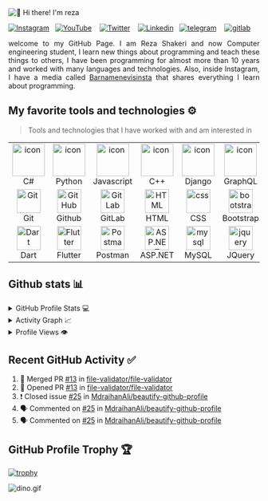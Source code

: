 <img src="https://raw.githubusercontent.com/rzashakeri/rzashakeri/main/intro.gif" alt="👋 Hi there! I'm reza" title="👋 Hi there! I'm Raihan"/>

<div align="justify">

[![Instagram](https://img.shields.io/badge/MdraihanAli-%23E4405F.svg?style=for-the-badge&logo=Instagram&logoColor=white)](https://www.instagram.com/MdraihanAli/)&nbsp;&nbsp;
[![YouTube](https://img.shields.io/badge/MdraihanAli-FF0000?style=for-the-badge&logo=youtube&logoColor=white)](https://www.youtube.com/@MdraihanAli)&nbsp;&nbsp;&nbsp;
[![Twitter](https://img.shields.io/badge/MdraihanAli-%231DA1F2.svg?style=for-the-badge&logo=Twitter&logoColor=white)](https://www.twitter.com/MdraihanAli/)&nbsp;&nbsp;&nbsp;
[![Linkedin](https://img.shields.io/badge/MdraihanAli-%231DA1F2.svg?style=for-the-badge&logo=Linkedin&logoColor=white)](https://www.linkedin.com/in/MdraihanAli//)&nbsp;&nbsp;
[![telegram](https://img.shields.io/badge/MdraihanAli-2CA5E0?style=for-the-badge&logo=telegram&logoColor=white)](https://t.me/MdraihanAli/)&nbsp;&nbsp;&nbsp;
[![gitlab](https://img.shields.io/badge/MdraihanAli-330F63?style=for-the-badge&logo=gitlab&logoColor=white)](https://gitlab.com/MdraihanAli)

 
</div>  
<p align="justify"> 
welcome to my GitHub Page. I am Reza Shakeri and now Computer engineering student, I learn new things about programming and teach these things to others, I have been programming for almost more than 10 years and worked with many languages and technologies. Also, inside Instagram, I have a media called <a href="https://www.instagram.com/barnamenevisiinsta">Barnamenevisinsta</a> that shares everything I learn about programming.
 

</p>

## My favorite tools and technologies ⚙️ 

> Tools and technologies that I have worked with and am interested in

<table>
  <tr>
    <td align="center" width="96">
        <img src="https://techstack-generator.vercel.app/csharp-icon.svg" alt="icon" width="65" height="65" />
      <br>C#
    </td>
    <td align="center" width="96">
      <a href="#macropower-tech">
        <img src="https://techstack-generator.vercel.app/python-icon.svg" alt="icon" width="65" height="65" />
      </a>
      <br>Python
    </td>
    <td align="center" width="96">
        <img src="https://techstack-generator.vercel.app/js-icon.svg" alt="icon" width="65" height="65" />
      <br>Javascript
    </td>
    <td align="center" width="96">
        <img src="https://techstack-generator.vercel.app/cpp-icon.svg" alt="icon" width="65" height="65" />
      <br>C++
    </td>
    <td align="center" width="96">
        <img src="https://techstack-generator.vercel.app/django-icon.svg" alt="icon" width="65" height="65" />
      <br>Django
    </td>
    <td align="center" width="96">
        <img src="https://techstack-generator.vercel.app/graphql-icon.svg" alt="icon" width="65" height="65" />
      <br>GraphQL
    </td>
    <td align="center" width="96">
        <img src="https://techstack-generator.vercel.app/docker-icon.svg" alt="icon" width="65" height="65" />
      <br>Docker
    </td>
    <td align="center" width="96">
        <img src="https://techstack-generator.vercel.app/restapi-icon.svg" alt="icon" width="65" height="65" />
      <br>Rest
    </td>
    <td align="center" width="96">
        <img src="https://techstack-generator.vercel.app/kubernetes-icon.svg" alt="icon" width="65" height="65" />
      <br>Kubernetes
    </td>
  </tr>
  <tr>
    <td align="center" width="96"> 
        <img src="https://user-images.githubusercontent.com/25181517/192108372-f71d70ac-7ae6-4c0d-8395-51d8870c2ef0.png" width="48" height="48" alt="Git" />
      <br>Git
    </td>
    <td align="center" width="96">
        <img src="https://user-images.githubusercontent.com/25181517/192108374-8da61ba1-99ec-41d7-80b8-fb2f7c0a4948.png" width="48" height="48" alt="GitHub" />
      <br>Github
    </td>
    <td align="center"  width="96">
        <img src="https://user-images.githubusercontent.com/25181517/192108376-c675d39b-90f6-4073-bde6-5a9291644657.png" width="48" height="48" alt="GitLab" />
      <br>GitLab
    </td>
    <td align="center"  width="96">
        <img src="https://skillicons.dev/icons?i=html" width="48" height="48" alt="HTML" />
      <br>HTML
    </td>
    <td align="center" width="96">
        <img src="https://skillicons.dev/icons?i=css" width="48" height="48" alt="css" />
      <br>CSS
    </td>
    <td align="center"  width="96">
        <img src="https://skillicons.dev/icons?i=bootstrap" width="48" height="48" alt="bootstrap" />
      <br>Bootstrap
    </td>
    <td align="center" width="96">
        <img src="https://skillicons.dev/icons?i=tailwind" width="48" height="48" alt="tailwind" />
      <br>Tailwind
    </td>
    <td align="center" width="96">
        <img src="https://skillicons.dev/icons?i=postgres" width="48" height="48" alt="PostgreSQL" />
      <br>PostgreSQL
    </td>
    <td align="center" width="96">
        <img src="https://skillicons.dev/icons?i=redis" width="48" height="48" alt="redis" />
      <br>redis
    </td>
  </tr>
 <tr>
      <td align="center" width="96">
        <img src="https://user-images.githubusercontent.com/25181517/186150304-1568ffdf-4c62-4bdc-9cf1-8d8efcea7c5b.png" width="48" height="48" alt="Dart" />
      <br>Dart
    </td>
        <td align="center" width="96">
        <img src="https://user-images.githubusercontent.com/25181517/186150365-da1eccce-6201-487c-8649-45e9e99435fd.png" width="48" height="48" alt="Flutter" />
      <br>Flutter
    </td>
        <td align="center" width="96">
        <img src="https://user-images.githubusercontent.com/25181517/192109061-e138ca71-337c-4019-8d42-4792fdaa7128.png" width="48" height="48" alt="Postman" />
      <br>Postman
    </td>
          <td align="center" width="96">
        <img src="https://skillicons.dev/icons?i=dotnet" width="48" height="48" alt="ASP.NET Core" />
      <br>ASP.NET
    </td>
            <td align="center" width="96">
        <img src="https://skillicons.dev/icons?i=mysql" width="48" height="48" alt="mysql" />
      <br>MySQL
    </td>
              <td align="center" width="96">
        <img src="https://skillicons.dev/icons?i=jquery" width="48" height="48" alt="jquery" />
      <br>JQuery
    </td>
 </tr>
</table>


## Github stats 📊 

<details> 
  <summary>GitHub Profile Stats 💻</summary>
  <br/>
    <a href="https://github.com/MdraihanAli"><img alt="MdraihanAli's Github Stats" src="https://github-readme-stats.vercel.app/api/?username=MdraihanAli&show_icons=true&count_private=true&theme=default&hide_border=true&bg_color=fff&title_color=00E676&icon_color=00E676" height="192px"/></a>
  <a href="https://github.com/MdraihanAli"><img alt="MdraihanAli's Top Languages" src="https://github-readme-stats.vercel.app/api/top-langs/?username=MdraihanAli&langs_count=8&layout=compact&theme=default&hide_border=true&bg_color=fff&title_color=000&icon_color=000&hide=Jupyter%20Notebook" height="192px"/></a>
  <br/>
</details>

<details>
  <summary>Activity Graph 📈</summary>
  <br/>
 <p dir="auto"><a href="https://github.com/ryo-ma/github-profile-trophy"><img src="https://camo.githubusercontent.com/83d7a389f54b495c41515c73c5a2aeb555f19c45f5e82fcc904b2e6426149f9f/68747470733a2f2f6769746875622d70726f66696c652d74726f7068792e76657263656c2e6170702f3f757365726e616d653d727a617368616b65726926726f773d31266d617267696e2d773d3430" alt="trophy" data-canonical-src="https://github-profile-trophy.vercel.app/?username=rzashakeri&amp;row=1&amp;margin-w=40" style="max-width: 100%;"></a></p>
<!-- <a href="https://github.com/ashutosh00710/github-readme-activity-graph"><img alt="MdraihanAli's Activity Graph" src="https://github-readme-activity-graph.cyclic.app/graph?username=MdraihanAli&bg_color=ffffff&color=000000&line=00ea70&point=403d3d&area=true&hide_border=true" /></a> -->
</details>

<details>
  <summary>Profile Views 👁️</summary>
  <br/>
  <img src="https://komarev.com/ghpvc/?username=MdraihanAlie&label=PROFILE+VIEWS&style=for-the-badge&color=brightgreen">

</details>

## Recent GitHub Activity ✅
<!--START_SECTION:activity-->
1. 🎉 Merged PR [#13](https://github.com/file-validator/file-validator/pull/13) in [file-validator/file-validator](https://github.com/file-validator/file-validator)
2. 💪 Opened PR [#13](https://github.com/file-validator/file-validator/pull/13) in [file-validator/file-validator](https://github.com/file-validator/file-validator)
3. ❗️ Closed issue [#25](https://github.com/MdraihanAli/beautify-github-profile/issues/25) in [MdraihanAli/beautify-github-profile](https://github.com/MdraihanAli/beautify-github-profile)
4. 🗣 Commented on [#25](https://github.com/MdraihanAli/beautify-github-profile/issues/25) in [MdraihanAli/beautify-github-profile](https://github.com/MdraihanAli/beautify-github-profile)
5. 🗣 Commented on [#25](https://github.com/MdraihanAli/beautify-github-profile/issues/25) in [MdraihanAli/beautify-github-profile](https://github.com/MdraihanAli/beautify-github-profile)
<!--END_SECTION:activity-->

## GitHub Profile Trophy 🏆
<!-- [![trophy](https://github-profile-trophy.vercel.app/?username=MdraihanAli&row=1&margin-w=40)](https://github.com/ryo-ma/github-profile-trophy)
 -->
 <p dir="auto"><a href="https://github.com/MdraihanAli"><img src="https://camo.githubusercontent.com/83d7a389f54b495c41515c73c5a2aeb555f19c45f5e82fcc904b2e6426149f9f/68747470733a2f2f6769746875622d70726f66696c652d74726f7068792e76657263656c2e6170702f3f757365726e616d653d727a617368616b65726926726f773d31266d617267696e2d773d3430" alt="trophy" data-canonical-src="https://github-profile-trophy.vercel.app/?username=rzashakeri&amp;row=1&amp;margin-w=40" style="max-width: 100%;"></a></p>
<img data-target="animated-image.replacedImage" alt="dino.gif" class="AnimatedImagePlayer-animatedImage" src="https://github.com/saadeghi/saadeghi/raw/master/dino.gif" style="display: block; opacity: 1;">
